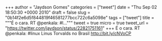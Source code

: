 
+++
author = "Jaydson Gomes"
categories = ["tweet"]
date = "Thu Sep 02 18:50:30 +0000 2010"
draft = false
slug = "0b14f2e6d5f844819f46581277bcc722c6a5098e"
tags = ["tweet"]
title = """É o cara. RT @penkala: #l..."""
tweet = true
micro = true
tweet_url = "https://twitter.com/jaydson/status/22821751161"
+++
É o cara. RT @penkala: #linux Linus Torvalds no Brasil http://bit.ly/cNVoCP
